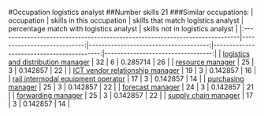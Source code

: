 #Occupation logistics analyst
##Number skills 21
###Similar occupations:
| occupation                                                                  |   skills in this occupation |   skills that match logistics analyst |   percentage match with logistics analyst |   skills not in logistics analyst |
|:----------------------------------------------------------------------------|----------------------------:|--------------------------------------:|------------------------------------------:|----------------------------------:|
| [logistics and distribution manager](logistics_and_distribution_manager.md) |                          32 |                                     6 |                                  0.285714 |                                26 |
| [resource manager](resource_manager.md)                                     |                          25 |                                     3 |                                  0.142857 |                                22 |
| [ICT vendor relationship manager](ICT_vendor_relationship_manager.md)       |                          19 |                                     3 |                                  0.142857 |                                16 |
| [rail intermodal equipment operator](rail_intermodal_equipment_operator.md) |                          17 |                                     3 |                                  0.142857 |                                14 |
| [purchasing manager](purchasing_manager.md)                                 |                          25 |                                     3 |                                  0.142857 |                                22 |
| [forecast manager](forecast_manager.md)                                     |                          24 |                                     3 |                                  0.142857 |                                21 |
| [forwarding manager](forwarding_manager.md)                                 |                          25 |                                     3 |                                  0.142857 |                                22 |
| [supply chain manager](supply_chain_manager.md)                             |                          17 |                                     3 |                                  0.142857 |                                14 |
